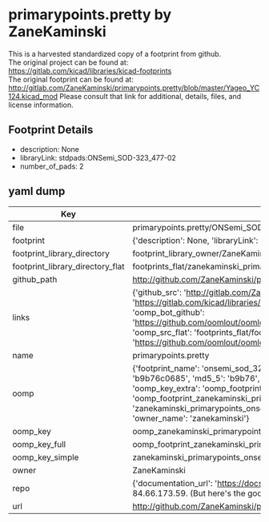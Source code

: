 # primarypoints.pretty by ZaneKaminski  
This is a harvested standardized copy of a footprint from github.  
The original project can be found at:  
https://gitlab.com/kicad/libraries/kicad-footprints  
The original footprint can be found at:
http://gitlab.com/ZaneKaminski/primarypoints.pretty/blob/master/Yageo_YC124.kicad_mod
Please consult that link for additional, details, files, and license information.  
## Footprint Details
* description: None  
* libraryLink: stdpads:ONSemi_SOD-323_477-02  
* number_of_pads: 2  
## yaml dump  
| Key | Value |  
| --- | --- |  
| file | primarypoints.pretty/ONSemi_SOD-323_477-02.kicad_mod |  
| footprint | {'description': None, 'libraryLink': 'stdpads:ONSemi_SOD-323_477-02', 'number_of_pads': 2} |  
| footprint_library_directory | footprint_library_owner/ZaneKaminski_primarypoints.pretty |  
| footprint_library_directory_flat | footprints_flat/zanekaminski_primarypoints_onsemi_sod_323_477_02/working |  
| github_path | http://github.com/ZaneKaminski/primarypoints.pretty/blob/master/ONSemi_SOD-323_477-02.kicad_mod |  
| links | {'github_src': 'http://gitlab.com/ZaneKaminski/primarypoints.pretty/blob/master/Yageo_YC124.kicad_mod', 'github_src_repo': 'https://gitlab.com/kicad/libraries/kicad-footprints', 'oomp_bot': 'footprints/zanekaminski_primarypoints_onsemi_sod_323_477_02/working', 'oomp_bot_github': 'https://github.com/oomlout/oomlout_oomp_footprint_bot/tree/main/footprints/zanekaminski_primarypoints_onsemi_sod_323_477_02/working', 'oomp_src_flat': 'footprints_flat/footprints_flat/zanekaminski_primarypoints_onsemi_sod_323_477_02/working', 'oomp_src_flat_github': 'https://github.com/oomlout/oomlout_oomp_footprint_src/tree/main/footprints_flat/zanekaminski_primarypoints_onsemi_sod_323_477_02/working'} |  
| name | primarypoints.pretty |  
| oomp | {'footprint_name': 'onsemi_sod_323_477_02', 'library_name': 'primarypoints', 'md5': 'b9b76c06854a2f6f0ce28ebf4fde3e04', 'md5_10': 'b9b76c0685', 'md5_5': 'b9b76', 'md5_6': 'b9b76c', 'oomp_key': 'oomp_zanekaminski_primarypoints_onsemi_sod_323_477_02', 'oomp_key_extra': 'oomp_footprint_zanekaminski_primarypoints_onsemi_sod_323_477_02', 'oomp_key_full': 'oomp_footprint_zanekaminski_primarypoints_onsemi_sod_323_477_02_b9b76c', 'oomp_key_simple': 'zanekaminski_primarypoints_onsemi_sod_323_477_02', 'original_filename': 'primarypoints.pretty/ONSemi_SOD-323_477-02.kicad_mod', 'owner_name': 'zanekaminski'} |  
| oomp_key | oomp_zanekaminski_primarypoints_onsemi_sod_323_477_02 |  
| oomp_key_full | oomp_footprint_zanekaminski_primarypoints_onsemi_sod_323_477_02 |  
| oomp_key_simple | zanekaminski_primarypoints_onsemi_sod_323_477_02 |  
| owner | ZaneKaminski |  
| repo | {'documentation_url': 'https://docs.github.com/rest/overview/resources-in-the-rest-api#rate-limiting', 'message': "API rate limit exceeded for 84.66.173.59. (But here's the good news: Authenticated requests get a higher rate limit. Check out the documentation for more details.)"} |  
| url | http://github.com/ZaneKaminski/primarypoints.pretty |  


